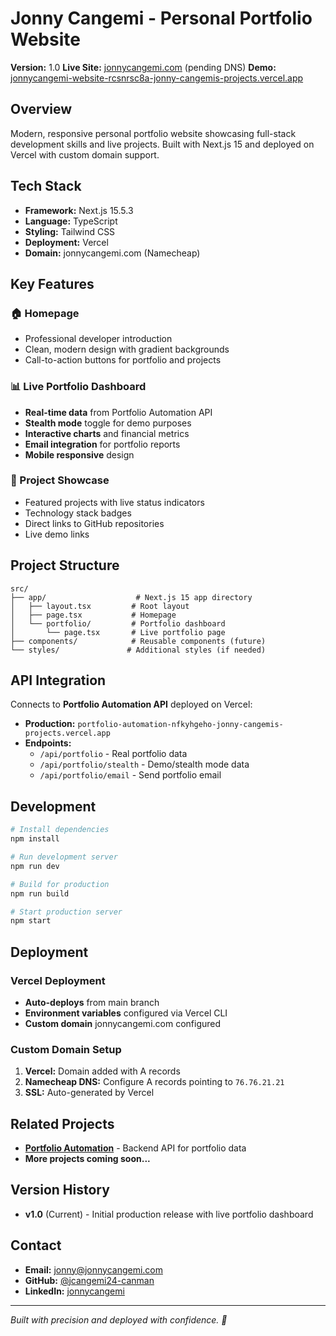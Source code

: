 # Jonny Cangemi - Personal Portfolio Website

**Version:** 1.0
**Live Site:** [jonnycangemi.com](https://jonnycangemi.com) (pending DNS)
**Demo:** [jonnycangemi-website-rcsnrsc8a-jonny-cangemis-projects.vercel.app](https://jonnycangemi-website-rcsnrsc8a-jonny-cangemis-projects.vercel.app)

## Overview

Modern, responsive personal portfolio website showcasing full-stack development skills and live projects. Built with Next.js 15 and deployed on Vercel with custom domain support.

## Tech Stack

- **Framework:** Next.js 15.5.3
- **Language:** TypeScript
- **Styling:** Tailwind CSS
- **Deployment:** Vercel
- **Domain:** jonnycangemi.com (Namecheap)

## Key Features

### 🏠 Homepage
- Professional developer introduction
- Clean, modern design with gradient backgrounds
- Call-to-action buttons for portfolio and projects

### 📊 Live Portfolio Dashboard
- **Real-time data** from Portfolio Automation API
- **Stealth mode** toggle for demo purposes
- **Interactive charts** and financial metrics
- **Email integration** for portfolio reports
- **Mobile responsive** design

### 🚀 Project Showcase
- Featured projects with live status indicators
- Technology stack badges
- Direct links to GitHub repositories
- Live demo links

## Project Structure

```
src/
├── app/                    # Next.js 15 app directory
│   ├── layout.tsx         # Root layout
│   ├── page.tsx           # Homepage
│   └── portfolio/         # Portfolio dashboard
│       └── page.tsx       # Live portfolio page
├── components/            # Reusable components (future)
└── styles/               # Additional styles (if needed)
```

## API Integration

Connects to **Portfolio Automation API** deployed on Vercel:
- **Production:** `portfolio-automation-nfkyhgeho-jonny-cangemis-projects.vercel.app`
- **Endpoints:**
  - `/api/portfolio` - Real portfolio data
  - `/api/portfolio/stealth` - Demo/stealth mode data
  - `/api/portfolio/email` - Send portfolio email

## Development

```bash
# Install dependencies
npm install

# Run development server
npm run dev

# Build for production
npm run build

# Start production server
npm start
```

## Deployment

### Vercel Deployment
- **Auto-deploys** from main branch
- **Environment variables** configured via Vercel CLI
- **Custom domain** jonnycangemi.com configured

### Custom Domain Setup
1. **Vercel:** Domain added with A records
2. **Namecheap DNS:** Configure A records pointing to `76.76.21.21`
3. **SSL:** Auto-generated by Vercel

## Related Projects

- **[Portfolio Automation](https://github.com/jcangemi24-canman/Portfolio-Automation)** - Backend API for portfolio data
- **More projects coming soon...**

## Version History

- **v1.0** (Current) - Initial production release with live portfolio dashboard

## Contact

- **Email:** jonny@jonnycangemi.com
- **GitHub:** [@jcangemi24-canman](https://github.com/jcangemi24-canman)
- **LinkedIn:** [jonnycangemi](https://linkedin.com/in/jonnycangemi)

---

*Built with precision and deployed with confidence. 🚀*

